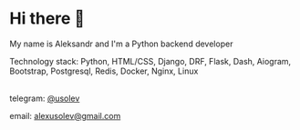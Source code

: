 <h1>Hi there 👋</h1>

My name is Aleksandr and I'm a Python backend developer

Technology stack: Python, HTML/CSS, Django, DRF, Flask, Dash, Aiogram, Bootstrap, Postgresql, Redis, Docker, Nginx, Linux

<br>
telegram: <a href="https://telegram.me/usolev">@usolev</a>

email: alexusolev@gmail.com
